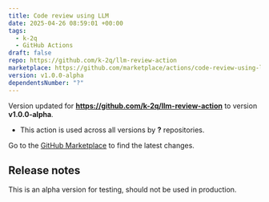 ```yaml
---
title: Code review using LLM
date: 2025-04-26 08:59:01 +00:00
tags:
  - k-2q
  - GitHub Actions
draft: false
repo: https://github.com/k-2q/llm-review-action
marketplace: https://github.com/marketplace/actions/code-review-using-llm
version: v1.0.0-alpha
dependentsNumber: "?"
---
```



Version updated for **https://github.com/k-2q/llm-review-action** to version **v1.0.0-alpha**.
- This action is used across all versions by **?** repositories.

Go to the [GitHub Marketplace](https://github.com/marketplace/actions/code-review-using-llm) to find the latest changes.

## Release notes

This is an alpha version for testing, should not be used in production.
